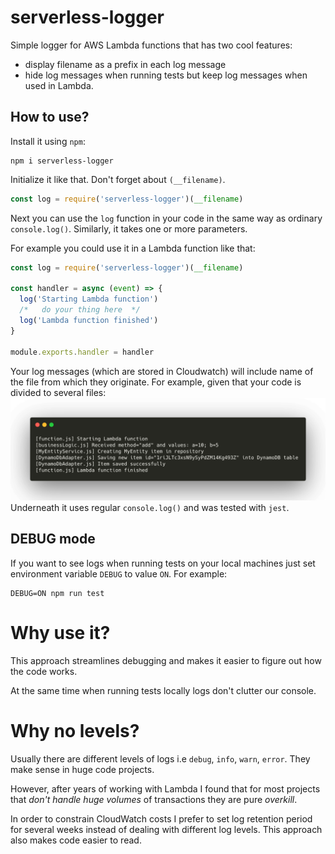 # serverless-logger
Simple logger for AWS Lambda functions that has two cool features:
* display filename as a prefix in each log message
* hide log messages when running tests but keep log messages when used in Lambda.

## How to use?
Install it using `npm`:
```
npm i serverless-logger
```
Initialize it like that. Don't forget about `(__filename)`.
```JavaScript
const log = require('serverless-logger')(__filename)
```
Next you can use the `log` function in your code in the same way as ordinary `console.log()`. Similarly, it takes one or more parameters.

For example you could use it in a Lambda function like that:
```JavaScript
const log = require('serverless-logger')(__filename)

const handler = async (event) => {
  log('Starting Lambda function')
  /*   do your thing here  */
  log('Lambda function finished')
}

module.exports.handler = handler
```

Your log messages (which are stored in Cloudwatch) will include name of the file from which they originate. For example, given that your code is divided to several files:
![](documentation/logs.png)
Underneath it uses regular `console.log()` and was tested with `jest`.
## DEBUG mode
If you want to see logs when running tests on your local machines just set environment variable `DEBUG` to value `ON`. For example:
```
DEBUG=ON npm run test
```
# Why use it?
This approach streamlines debugging and makes it easier to figure out how the code works.

At the same time when running tests locally logs don't clutter our console.



# Why no levels?
Usually there are different levels of logs i.e `debug`, `info`, `warn`, `error`. They make sense in huge code projects. 

However, after years of working with Lambda I found that for most projects that *don't handle huge volumes* of transactions they are pure *overkill*.

In order to constrain CloudWatch costs I prefer to set log retention period for several weeks instead of dealing with different log levels. This approach also makes code easier to read.